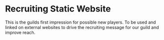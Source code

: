 # Recruiting Static Website

This is the guilds first impression for possible new players.  To be used and linked on external websites to drive the recruiting message for our guild and improve reach.


 
